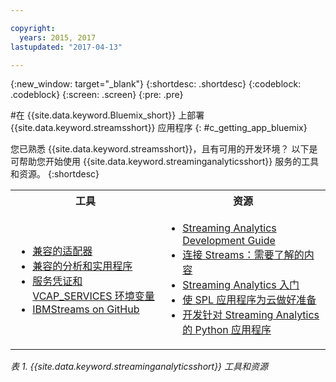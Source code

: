 ```yaml
---

copyright:
  years: 2015, 2017
lastupdated: "2017-04-13"

---
```


<!-- Attribute definitions -->
{:new_window: target="_blank"}
{:shortdesc: .shortdesc}
{:codeblock: .codeblock}
{:screen: .screen}
{:pre: .pre}

#在 {{site.data.keyword.Bluemix_short}} 上部署 {{site.data.keyword.streamsshort}} 应用程序
{: #c_getting_app_bluemix}


 您已熟悉 {{site.data.keyword.streamsshort}}，且有可用的开发环境？
以下是可帮助您开始使用 {{site.data.keyword.streaminganalyticsshort}} 服务的工具和资源。
{:shortdesc}

<table summary="此表提供开发和部署 {{site.data.keyword.streamsshort}} 应用程序所需的工具和资源的列表。">
<tr>
    <th>工具<br></th>
    <th>资源<br></th>
  </tr>
  <tr>
    <td>
      <ul>
        <li><a href="/docs/services/StreamingAnalytics/c_compatible_adapters.html" target="_blank">兼容的适配器</a><br></li>
        <li><a href="/docs/services/StreamingAnalytics/c_analytics_utilities.html" target="_blank">兼容的分析和实用程序</a><br></li>
        <li><a href="/docs/services/StreamingAnalytics/r_vcap_services.html#r_vcap_services" target="_blank">服务凭证和 VCAP_SERVICES 环境变量</a><br></li>
         <li><a href="https://github.com/IBMStreams" target="_blank">IBMStreams on
GitHub</a><br></li>
      </ul>    
    </td>
    <td>
      <ul>
        <li><a href="https://developer.ibm.com/streamsdev/docs/bluemix-streaming-analytics-development-guide/" target="_blank">Streaming Analytics Development Guide</a><br></li>
        <li><a href="https://www.ibm.com/blogs/bluemix/2017/02/connecting-to-streams/" target="_blank">连接 Streams：需要了解的内容</a><br></li>
        <li><a href="/docs/services/StreamingAnalytics/index.html" target="_blank">Streaming Analytics 入门</a><br></li>
        <li><a href="https://developer.ibm.com/streamsdev/docs/getting-spl-application-ready-cloud" target="_blank">使 SPL 应用程序为云做好准备</a><br></li>
        <li><a href="/docs/services/StreamingAnalytics/t_develop_apps_python.html#t_develop_apps_python" target="_blank">开发针对 Streaming Analytics 的 Python 应用程序</a><br></li>
      </ul>    
    </td>
  </tr>
</table>

*表 1. {{site.data.keyword.streaminganalyticsshort}} 工具和资源*
